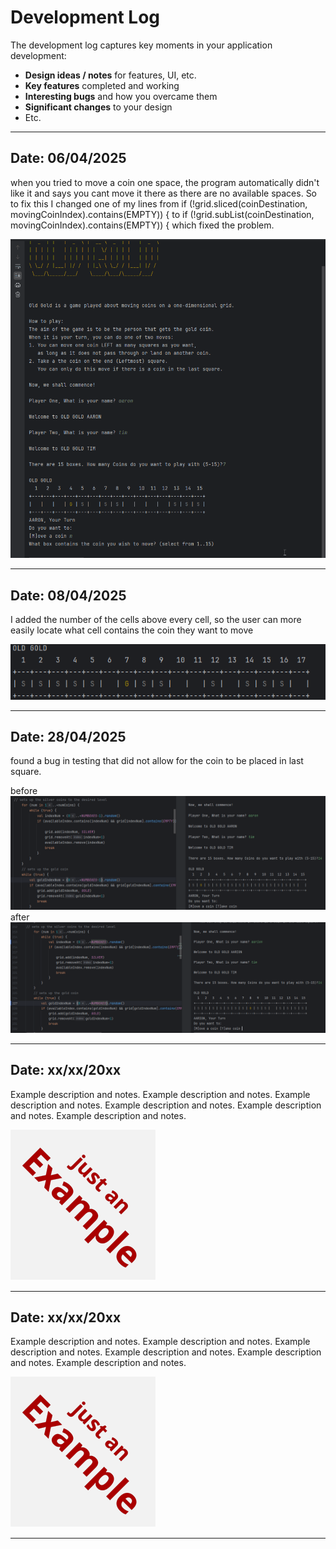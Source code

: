 # Development Log

The development log captures key moments in your application development:

- **Design ideas / notes** for features, UI, etc.
- **Key features** completed and working
- **Interesting bugs** and how you overcame them
- **Significant changes** to your design
- Etc.

---

## Date: 06/04/2025

when you tried to move a coin one space, the program automatically didn't like it and says you cant move it there as there
are no available spaces. So to fix this I changed one of my lines from if (!grid.sliced(coinDestination, movingCoinIndex).contains(EMPTY)) {
to if (!grid.subList(coinDestination, movingCoinIndex).contains(EMPTY)) { which fixed the problem.

![fixed](captures/FixedOneSquareMove.gif)

---

## Date: 08/04/2025

I added the number of the cells above every cell, so the user can more easily locate what cell contains the coin they want to move

![cell numbers](screenshots/cellNum.png)

---

## Date: 28/04/2025

found a bug in testing that did not allow for the coin to be placed in last square.

before ![broken code](screenshots/BrokenCoinInput.png)
after ![fixed code](screenshots/FixedCoinInput.png)

---

## Date: xx/xx/20xx

Example description and notes. Example description and notes. Example description and notes. Example description and notes. Example description and notes. Example description and notes.

![example.png](screenshots/example.png)

---

## Date: xx/xx/20xx

Example description and notes. Example description and notes. Example description and notes. Example description and notes. Example description and notes. Example description and notes.

![example.png](screenshots/example.png)

---

